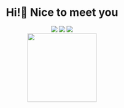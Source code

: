 <h1 align="center"> Hi!👋 Nice to meet you </h1>

<div align="center">
<a href="https://gitlab.com/joicepassos" alt="gitlab" target="_blank">
<a href="https://instagram.com/joice_passsos" target="_blank"><img src="https://img.shields.io/badge/-Instagram-%23E4405F?style=for-the-badge&logo=instagram&logoColor=white" target="_blank"></a>
<a href = "mailto:joicepassos72@gmail.com"><img src="https://img.shields.io/badge/Gmail-D14836?style=for-the-badge&logo=gmail&logoColor=white" target="_blank"></a>
<a href="https://www.linkedin.com/in/jfpassos" target="_blank"><img src="https://img.shields.io/badge/-LinkedIn-%230077B5?style=for-the-badge&logo=linkedin&logoColor=white" target="_blank"></a>   
</div>
                      
<div align="center">
<a href="https://github.com/seu-usuário-aqui">
<!-- <img height="180em" src="https://github-readme-stats.vercel.app/api/top-langs/?username=joicepassos&layout=compact&langs_count=7&theme=dracula"/> -->
<img height="180em" src="https://github-readme-stats.vercel.app/api?username=joicepassos&show_icons=true&theme=dracula&include_all_commits=true&count_private=true"/>
</div>
  
<img href="https://c.tenor.com/_DOBjnGspYAAAAAC/code-coding.gif" alt=""/>

